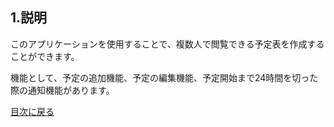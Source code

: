 <h2>1.説明</h2>

このアプリケーションを使用することで、複数人で閲覧できる予定表を作成することができます。

機能として、予定の追加機能、予定の編集機能、予定開始まで24時間を切った際の通知機能があります。

<a href=./../README.md>目次に戻る</a>
